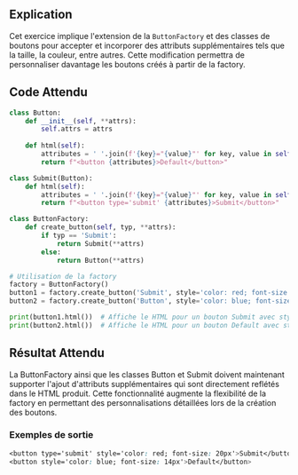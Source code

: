 ## Explication

Cet exercice implique l'extension de la `ButtonFactory` et des classes de boutons pour accepter et incorporer des attributs supplémentaires tels que la taille, la couleur, entre autres. Cette modification permettra de personnaliser davantage les boutons créés à partir de la factory.

## Code Attendu

```python
class Button:
    def __init__(self, **attrs):
        self.attrs = attrs
    
    def html(self):
        attributes = ' '.join(f'{key}="{value}"' for key, value in self.attrs.items())
        return f"<button {attributes}>Default</button>"

class Submit(Button):
    def html(self):
        attributes = ' '.join(f'{key}="{value}"' for key, value in self.attrs.items())
        return f"<button type='submit' {attributes}>Submit</button>"

class ButtonFactory:
    def create_button(self, typ, **attrs):
        if typ == 'Submit':
            return Submit(**attrs)
        else:
            return Button(**attrs)

# Utilisation de la factory
factory = ButtonFactory()
button1 = factory.create_button('Submit', style='color: red; font-size: 20px')
button2 = factory.create_button('Button', style='color: blue; font-size: 14px')

print(button1.html())  # Affiche le HTML pour un bouton Submit avec style personnalisé
print(button2.html())  # Affiche le HTML pour un bouton Default avec style personnalisé
```

## Résultat Attendu

La ButtonFactory ainsi que les classes Button et Submit doivent maintenant supporter l'ajout d'attributs supplémentaires qui sont directement reflétés dans le HTML produit. Cette fonctionnalité augmente la flexibilité de la factory en permettant des personnalisations détaillées lors de la création des boutons.

### Exemples de sortie

```css
<button type='submit' style='color: red; font-size: 20px'>Submit</button>
<button style='color: blue; font-size: 14px'>Default</button>
```